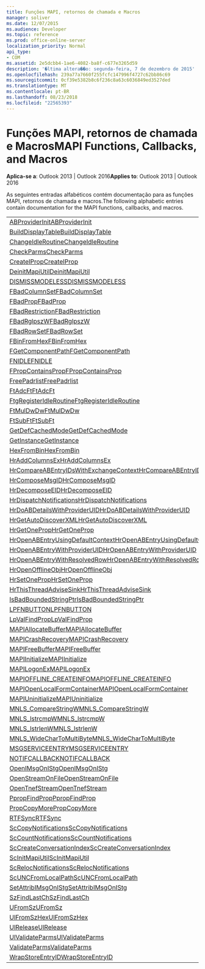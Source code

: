 ```yaml
---
title: Funções MAPI, retornos de chamada e Macros
manager: soliver
ms.date: 12/07/2015
ms.audience: Developer
ms.topic: reference
ms.prod: office-online-server
localization_priority: Normal
api_type:
- COM
ms.assetid: 2e5dcbb4-1ae6-4082-ba8f-c677e3265d59
description: '�ltima altera��o: segunda-feira, 7 de dezembro de 2015'
ms.openlocfilehash: 239a77a7660f255fcfc147996f4727c62bb86c69
ms.sourcegitcommit: 0cf39e5382b8c6f236c8a63c6036849ed3527ded
ms.translationtype: MT
ms.contentlocale: pt-BR
ms.lasthandoff: 08/23/2018
ms.locfileid: "22565393"
---
```

# <a name="mapi-functions-callbacks-and-macros"></a><span data-ttu-id="87ef4-103">Funções MAPI, retornos de chamada e Macros</span><span class="sxs-lookup"><span data-stu-id="87ef4-103">MAPI Functions, Callbacks, and Macros</span></span>

 
  
<span data-ttu-id="87ef4-104">**Aplica-se a**: Outlook 2013 | Outlook 2016</span><span class="sxs-lookup"><span data-stu-id="87ef4-104">**Applies to**: Outlook 2013 | Outlook 2016</span></span> 
  
<span data-ttu-id="87ef4-105">As seguintes entradas alfabéticos contém documentação para as funções MAPI, retornos de chamada e macros.</span><span class="sxs-lookup"><span data-stu-id="87ef4-105">The following alphabetic entries contain documentation for the MAPI functions, callbacks, and macros.</span></span> 
  
|||
|:-----|:-----|
|[<span data-ttu-id="87ef4-106">ABProviderInit</span><span class="sxs-lookup"><span data-stu-id="87ef4-106">ABProviderInit</span></span>](abproviderinit.md) <br/> |[<span data-ttu-id="87ef4-107">ACCELERATEABSDI</span><span class="sxs-lookup"><span data-stu-id="87ef4-107">ACCELERATEABSDI</span></span>](accelerateabsdi.md) <br/> |
|[<span data-ttu-id="87ef4-108">BuildDisplayTable</span><span class="sxs-lookup"><span data-stu-id="87ef4-108">BuildDisplayTable</span></span>](builddisplaytable.md) <br/> |[<span data-ttu-id="87ef4-109">CALLERRELEASE</span><span class="sxs-lookup"><span data-stu-id="87ef4-109">CALLERRELEASE</span></span>](callerrelease.md) <br/> |
|[<span data-ttu-id="87ef4-110">ChangeIdleRoutine</span><span class="sxs-lookup"><span data-stu-id="87ef4-110">ChangeIdleRoutine</span></span>](changeidleroutine.md) <br/> |[<span data-ttu-id="87ef4-111">CheckParameters</span><span class="sxs-lookup"><span data-stu-id="87ef4-111">CheckParameters</span></span>](checkparms.md) <br/> |
|[<span data-ttu-id="87ef4-112">CheckParms</span><span class="sxs-lookup"><span data-stu-id="87ef4-112">CheckParms</span></span>](checkparms.md) <br/> |[<span data-ttu-id="87ef4-113">CloseIMsgSession</span><span class="sxs-lookup"><span data-stu-id="87ef4-113">CloseIMsgSession</span></span>](closeimsgsession.md) <br/> |
|[<span data-ttu-id="87ef4-114">CreateIProp</span><span class="sxs-lookup"><span data-stu-id="87ef4-114">CreateIProp</span></span>](createiprop.md) <br/> |[<span data-ttu-id="87ef4-115">CreateTable</span><span class="sxs-lookup"><span data-stu-id="87ef4-115">CreateTable</span></span>](createtable.md) <br/> |
|[<span data-ttu-id="87ef4-116">DeinitMapiUtil</span><span class="sxs-lookup"><span data-stu-id="87ef4-116">DeinitMapiUtil</span></span>](deinitmapiutil.md) <br/> |[<span data-ttu-id="87ef4-117">DeregisterIdleRoutine</span><span class="sxs-lookup"><span data-stu-id="87ef4-117">DeregisterIdleRoutine</span></span>](deregisteridleroutine.md) <br/> |
|[<span data-ttu-id="87ef4-118">DISMISSMODELESS</span><span class="sxs-lookup"><span data-stu-id="87ef4-118">DISMISSMODELESS</span></span>](dismissmodeless.md) <br/> |[<span data-ttu-id="87ef4-119">EnableIdleRoutine</span><span class="sxs-lookup"><span data-stu-id="87ef4-119">EnableIdleRoutine</span></span>](enableidleroutine.md) <br/> |
|[<span data-ttu-id="87ef4-120">FBadColumnSet</span><span class="sxs-lookup"><span data-stu-id="87ef4-120">FBadColumnSet</span></span>](fbadcolumnset.md) <br/> |[<span data-ttu-id="87ef4-121">FBadEntryList</span><span class="sxs-lookup"><span data-stu-id="87ef4-121">FBadEntryList</span></span>](fbadentrylist.md) <br/> |
|[<span data-ttu-id="87ef4-122">FBadProp</span><span class="sxs-lookup"><span data-stu-id="87ef4-122">FBadProp</span></span>](fbadprop.md) <br/> |[<span data-ttu-id="87ef4-123">FBadPropTag</span><span class="sxs-lookup"><span data-stu-id="87ef4-123">FBadPropTag</span></span>](fbadproptag.md) <br/> |
|[<span data-ttu-id="87ef4-124">FBadRestriction</span><span class="sxs-lookup"><span data-stu-id="87ef4-124">FBadRestriction</span></span>](fbadrestriction.md) <br/> |[<span data-ttu-id="87ef4-125">FBadRglpNameID</span><span class="sxs-lookup"><span data-stu-id="87ef4-125">FBadRglpNameID</span></span>](fbadrglpnameid.md) <br/> |
|[<span data-ttu-id="87ef4-126">FBadRglpszW</span><span class="sxs-lookup"><span data-stu-id="87ef4-126">FBadRglpszW</span></span>](fbadrglpszw.md) <br/> |[<span data-ttu-id="87ef4-127">FBadRow</span><span class="sxs-lookup"><span data-stu-id="87ef4-127">FBadRow</span></span>](fbadrow.md) <br/> |
|[<span data-ttu-id="87ef4-128">FBadRowSet</span><span class="sxs-lookup"><span data-stu-id="87ef4-128">FBadRowSet</span></span>](fbadrowset.md) <br/> |[<span data-ttu-id="87ef4-129">FBadSortOrderSet</span><span class="sxs-lookup"><span data-stu-id="87ef4-129">FBadSortOrderSet</span></span>](fbadsortorderset.md) <br/> |
|[<span data-ttu-id="87ef4-130">FBinFromHex</span><span class="sxs-lookup"><span data-stu-id="87ef4-130">FBinFromHex</span></span>](fbinfromhex.md) <br/> |[<span data-ttu-id="87ef4-131">FEqualNames</span><span class="sxs-lookup"><span data-stu-id="87ef4-131">FEqualNames</span></span>](fequalnames.md) <br/> |
|[<span data-ttu-id="87ef4-132">FGetComponentPath</span><span class="sxs-lookup"><span data-stu-id="87ef4-132">FGetComponentPath</span></span>](fgetcomponentpath.md) <br/> |[<span data-ttu-id="87ef4-133">FixMAPI</span><span class="sxs-lookup"><span data-stu-id="87ef4-133">FixMAPI</span></span>](fixmapi.md) <br/> |
|[<span data-ttu-id="87ef4-134">FNIDLE</span><span class="sxs-lookup"><span data-stu-id="87ef4-134">FNIDLE</span></span>](fnidle.md) <br/> |[<span data-ttu-id="87ef4-135">FPropCompareProp</span><span class="sxs-lookup"><span data-stu-id="87ef4-135">FPropCompareProp</span></span>](fpropcompareprop.md) <br/> |
|[<span data-ttu-id="87ef4-136">FPropContainsProp</span><span class="sxs-lookup"><span data-stu-id="87ef4-136">FPropContainsProp</span></span>](fpropcontainsprop.md) <br/> |[<span data-ttu-id="87ef4-137">FPropExists</span><span class="sxs-lookup"><span data-stu-id="87ef4-137">FPropExists</span></span>](fpropexists.md) <br/> |
|[<span data-ttu-id="87ef4-138">FreePadrlist</span><span class="sxs-lookup"><span data-stu-id="87ef4-138">FreePadrlist</span></span>](freepadrlist.md) <br/> |[<span data-ttu-id="87ef4-139">FreeProws</span><span class="sxs-lookup"><span data-stu-id="87ef4-139">FreeProws</span></span>](freeprows.md) <br/> |
|[<span data-ttu-id="87ef4-140">FtAdcFt</span><span class="sxs-lookup"><span data-stu-id="87ef4-140">FtAdcFt</span></span>](ftadcft.md) <br/> |[<span data-ttu-id="87ef4-141">FtAddFt</span><span class="sxs-lookup"><span data-stu-id="87ef4-141">FtAddFt</span></span>](ftaddft.md) <br/> |
|[<span data-ttu-id="87ef4-142">FtgRegisterIdleRoutine</span><span class="sxs-lookup"><span data-stu-id="87ef4-142">FtgRegisterIdleRoutine</span></span>](ftgregisteridleroutine.md) <br/> |[<span data-ttu-id="87ef4-143">FtMulDw</span><span class="sxs-lookup"><span data-stu-id="87ef4-143">FtMulDw</span></span>](ftmuldw.md) <br/> |
|[<span data-ttu-id="87ef4-144">FtMulDwDw</span><span class="sxs-lookup"><span data-stu-id="87ef4-144">FtMulDwDw</span></span>](ftmuldwdw.md) <br/> |[<span data-ttu-id="87ef4-145">FtNegFt</span><span class="sxs-lookup"><span data-stu-id="87ef4-145">FtNegFt</span></span>](ftnegft.md) <br/> |
|[<span data-ttu-id="87ef4-146">FtSubFt</span><span class="sxs-lookup"><span data-stu-id="87ef4-146">FtSubFt</span></span>](ftsubft.md) <br/> |[<span data-ttu-id="87ef4-147">GetAttribIMsgOnIStg</span><span class="sxs-lookup"><span data-stu-id="87ef4-147">GetAttribIMsgOnIStg</span></span>](getattribimsgonistg.md) <br/> |
|[<span data-ttu-id="87ef4-148">GetDefCachedMode</span><span class="sxs-lookup"><span data-stu-id="87ef4-148">GetDefCachedMode</span></span>](getdefcachedmode.md) <br/> |[<span data-ttu-id="87ef4-149">GetDefCachedModeDownloadPubFoldFavs</span><span class="sxs-lookup"><span data-stu-id="87ef4-149">GetDefCachedModeDownloadPubFoldFavs</span></span>](getdefcachedmodedownloadpubfoldfavs.md) <br/> |
|[<span data-ttu-id="87ef4-150">GetInstance</span><span class="sxs-lookup"><span data-stu-id="87ef4-150">GetInstance</span></span>](getinstance.md) <br/> |[<span data-ttu-id="87ef4-151">GetTnefStreamCodepage</span><span class="sxs-lookup"><span data-stu-id="87ef4-151">GetTnefStreamCodepage</span></span>](gettnefstreamcodepage.md) <br/> |
|[<span data-ttu-id="87ef4-152">HexFromBin</span><span class="sxs-lookup"><span data-stu-id="87ef4-152">HexFromBin</span></span>](hexfrombin.md) <br/> |[<span data-ttu-id="87ef4-153">HrAddColumns</span><span class="sxs-lookup"><span data-stu-id="87ef4-153">HrAddColumns</span></span>](hraddcolumns.md) <br/> |
|[<span data-ttu-id="87ef4-154">HrAddColumnsEx</span><span class="sxs-lookup"><span data-stu-id="87ef4-154">HrAddColumnsEx</span></span>](hraddcolumnsex.md) <br/> |[<span data-ttu-id="87ef4-155">HrAllocAdviseSink</span><span class="sxs-lookup"><span data-stu-id="87ef4-155">HrAllocAdviseSink</span></span>](hrallocadvisesink.md) <br/> |
|[<span data-ttu-id="87ef4-156">HrCompareABEntryIDsWithExchangeContext</span><span class="sxs-lookup"><span data-stu-id="87ef4-156">HrCompareABEntryIDsWithExchangeContext</span></span>](hrcompareabentryidswithexchangecontext.md) <br/> |[<span data-ttu-id="87ef4-157">HrComposeEID</span><span class="sxs-lookup"><span data-stu-id="87ef4-157">HrComposeEID</span></span>](hrcomposeeid.md) <br/> |
|[<span data-ttu-id="87ef4-158">HrComposeMsgID</span><span class="sxs-lookup"><span data-stu-id="87ef4-158">HrComposeMsgID</span></span>](hrcomposemsgid.md) <br/> |[<span data-ttu-id="87ef4-159">HrCreateOfflineObj</span><span class="sxs-lookup"><span data-stu-id="87ef4-159">HrCreateOfflineObj</span></span>](hrcreateofflineobj.md) <br/> |
|[<span data-ttu-id="87ef4-160">HrDecomposeEID</span><span class="sxs-lookup"><span data-stu-id="87ef4-160">HrDecomposeEID</span></span>](hrdecomposeeid.md) <br/> |[<span data-ttu-id="87ef4-161">HrDecomposeMsgID</span><span class="sxs-lookup"><span data-stu-id="87ef4-161">HrDecomposeMsgID</span></span>](hrdecomposemsgid.md) <br/> |
|[<span data-ttu-id="87ef4-162">HrDispatchNotifications</span><span class="sxs-lookup"><span data-stu-id="87ef4-162">HrDispatchNotifications</span></span>](hrdispatchnotifications.md) <br/> |[<span data-ttu-id="87ef4-163">HrDoABDetailsWithExchangeContext</span><span class="sxs-lookup"><span data-stu-id="87ef4-163">HrDoABDetailsWithExchangeContext</span></span>](hrdoabdetailswithexchangecontext.md) <br/> |
|[<span data-ttu-id="87ef4-164">HrDoABDetailsWithProviderUID</span><span class="sxs-lookup"><span data-stu-id="87ef4-164">HrDoABDetailsWithProviderUID</span></span>](hrdoabdetailswithprovideruid.md) <br/> |[<span data-ttu-id="87ef4-165">HrEntryIDFromSz</span><span class="sxs-lookup"><span data-stu-id="87ef4-165">HrEntryIDFromSz</span></span>](hrentryidfromsz.md) <br/> |
|[<span data-ttu-id="87ef4-166">HrGetAutoDiscoverXML</span><span class="sxs-lookup"><span data-stu-id="87ef4-166">HrGetAutoDiscoverXML</span></span>](hrgetautodiscoverxml.md) <br/> |[<span data-ttu-id="87ef4-167">HrGetGALFromEmsmdbUID</span><span class="sxs-lookup"><span data-stu-id="87ef4-167">HrGetGALFromEmsmdbUID</span></span>](hrgetgalfromemsmdbuid.md) <br/> |
|[<span data-ttu-id="87ef4-168">HrGetOneProp</span><span class="sxs-lookup"><span data-stu-id="87ef4-168">HrGetOneProp</span></span>](hrgetoneprop.md) <br/> |[<span data-ttu-id="87ef4-169">HrIStorageFromStream</span><span class="sxs-lookup"><span data-stu-id="87ef4-169">HrIStorageFromStream</span></span>](hristoragefromstream.md) <br/> |
|[<span data-ttu-id="87ef4-170">HrOpenABEntryUsingDefaultContext</span><span class="sxs-lookup"><span data-stu-id="87ef4-170">HrOpenABEntryUsingDefaultContext</span></span>](hropenabentryusingdefaultcontext.md) <br/> |[<span data-ttu-id="87ef4-171">HrOpenABEntryWithExchangeContext</span><span class="sxs-lookup"><span data-stu-id="87ef4-171">HrOpenABEntryWithExchangeContext</span></span>](hropenabentrywithexchangecontext.md) <br/> |
|[<span data-ttu-id="87ef4-172">HrOpenABEntryWithProviderUID</span><span class="sxs-lookup"><span data-stu-id="87ef4-172">HrOpenABEntryWithProviderUID</span></span>](hropenabentrywithprovideruid.md) <br/> |[<span data-ttu-id="87ef4-173">HrOpenABEntryWithProviderUIDSupport</span><span class="sxs-lookup"><span data-stu-id="87ef4-173">HrOpenABEntryWithProviderUIDSupport</span></span>](hropenabentrywithprovideruidsupport.md) <br/> |
|[<span data-ttu-id="87ef4-174">HrOpenABEntryWithResolvedRow</span><span class="sxs-lookup"><span data-stu-id="87ef4-174">HrOpenABEntryWithResolvedRow</span></span>](hropenabentrywithresolvedrow.md) <br/> |[<span data-ttu-id="87ef4-175">HrOpenABEntryWithSupport</span><span class="sxs-lookup"><span data-stu-id="87ef4-175">HrOpenABEntryWithSupport</span></span>](hropenabentrywithsupport.md) <br/> |
|[<span data-ttu-id="87ef4-176">HrOpenOfflineObj</span><span class="sxs-lookup"><span data-stu-id="87ef4-176">HrOpenOfflineObj</span></span>](hropenofflineobj.md) <br/> |[<span data-ttu-id="87ef4-177">HrQueryAllRows</span><span class="sxs-lookup"><span data-stu-id="87ef4-177">HrQueryAllRows</span></span>](hrqueryallrows.md) <br/> |
|[<span data-ttu-id="87ef4-178">HrSetOneProp</span><span class="sxs-lookup"><span data-stu-id="87ef4-178">HrSetOneProp</span></span>](hrsetoneprop.md) <br/> |[<span data-ttu-id="87ef4-179">HrSzFromEntryID</span><span class="sxs-lookup"><span data-stu-id="87ef4-179">HrSzFromEntryID</span></span>](hrszfromentryid.md) <br/> |
|[<span data-ttu-id="87ef4-180">HrThisThreadAdviseSink</span><span class="sxs-lookup"><span data-stu-id="87ef4-180">HrThisThreadAdviseSink</span></span>](hrthisthreadadvisesink.md) <br/> |[<span data-ttu-id="87ef4-181">HrValidateIPMSubtree</span><span class="sxs-lookup"><span data-stu-id="87ef4-181">HrValidateIPMSubtree</span></span>](hrvalidateipmsubtree.md) <br/> |
|[<span data-ttu-id="87ef4-182">IsBadBoundedStringPtr</span><span class="sxs-lookup"><span data-stu-id="87ef4-182">IsBadBoundedStringPtr</span></span>](isbadboundedstringptr.md) <br/> |[<span data-ttu-id="87ef4-183">LAUNCHWIZARDENTRY</span><span class="sxs-lookup"><span data-stu-id="87ef4-183">LAUNCHWIZARDENTRY</span></span>](launchwizardentry.md) <br/> |
|[<span data-ttu-id="87ef4-184">LPFNBUTTON</span><span class="sxs-lookup"><span data-stu-id="87ef4-184">LPFNBUTTON</span></span>](lpfnbutton.md) <br/> |[<span data-ttu-id="87ef4-185">LPropCompareProp</span><span class="sxs-lookup"><span data-stu-id="87ef4-185">LPropCompareProp</span></span>](lpropcompareprop.md) <br/> |
|[<span data-ttu-id="87ef4-186">LpValFindProp</span><span class="sxs-lookup"><span data-stu-id="87ef4-186">LpValFindProp</span></span>](lpvalfindprop.md) <br/> |[<span data-ttu-id="87ef4-187">MAPIAdminProfiles</span><span class="sxs-lookup"><span data-stu-id="87ef4-187">MAPIAdminProfiles</span></span>](mapiadminprofiles.md) <br/> |
|[<span data-ttu-id="87ef4-188">MAPIAllocateBuffer</span><span class="sxs-lookup"><span data-stu-id="87ef4-188">MAPIAllocateBuffer</span></span>](mapiallocatebuffer.md) <br/> |[<span data-ttu-id="87ef4-189">MAPIAllocateMore</span><span class="sxs-lookup"><span data-stu-id="87ef4-189">MAPIAllocateMore</span></span>](mapiallocatemore.md) <br/> |
|[<span data-ttu-id="87ef4-190">MAPICrashRecovery</span><span class="sxs-lookup"><span data-stu-id="87ef4-190">MAPICrashRecovery</span></span>](mapicrashrecovery.md) <br/> |[<span data-ttu-id="87ef4-191">MAPIDeInitIdle</span><span class="sxs-lookup"><span data-stu-id="87ef4-191">MAPIDeInitIdle</span></span>](mapideinitidle.md) <br/> |
|[<span data-ttu-id="87ef4-192">MAPIFreeBuffer</span><span class="sxs-lookup"><span data-stu-id="87ef4-192">MAPIFreeBuffer</span></span>](mapifreebuffer.md) <br/> |[<span data-ttu-id="87ef4-193">MAPIGetDefaultMalloc</span><span class="sxs-lookup"><span data-stu-id="87ef4-193">MAPIGetDefaultMalloc</span></span>](mapigetdefaultmalloc.md) <br/> |
|[<span data-ttu-id="87ef4-194">MAPIInitialize</span><span class="sxs-lookup"><span data-stu-id="87ef4-194">MAPIInitialize</span></span>](mapiinitialize.md) <br/> |[<span data-ttu-id="87ef4-195">MAPIInitIdle</span><span class="sxs-lookup"><span data-stu-id="87ef4-195">MAPIInitIdle</span></span>](mapiinitidle.md) <br/> |
|[<span data-ttu-id="87ef4-196">MAPILogonEx</span><span class="sxs-lookup"><span data-stu-id="87ef4-196">MAPILogonEx</span></span>](mapilogonex.md) <br/> |[<span data-ttu-id="87ef4-197">MAPIOFFLINE_AGGREGATEINFO</span><span class="sxs-lookup"><span data-stu-id="87ef4-197">MAPIOFFLINE_AGGREGATEINFO</span></span>](mapioffline_aggregateinfo.md) <br/> |
|[<span data-ttu-id="87ef4-198">MAPIOFFLINE_CREATEINFO</span><span class="sxs-lookup"><span data-stu-id="87ef4-198">MAPIOFFLINE_CREATEINFO</span></span>](mapioffline_createinfo.md) <br/> |[<span data-ttu-id="87ef4-199">MAPIOpenFormMgr</span><span class="sxs-lookup"><span data-stu-id="87ef4-199">MAPIOpenFormMgr</span></span>](mapiopenformmgr.md) <br/> |
|[<span data-ttu-id="87ef4-200">MAPIOpenLocalFormContainer</span><span class="sxs-lookup"><span data-stu-id="87ef4-200">MAPIOpenLocalFormContainer</span></span>](mapiopenlocalformcontainer.md) <br/> |[<span data-ttu-id="87ef4-201">MAPIReallocateBuffer</span><span class="sxs-lookup"><span data-stu-id="87ef4-201">MAPIReallocateBuffer</span></span>](mapireallocatebuffer.md) <br/> |
|[<span data-ttu-id="87ef4-202">MAPIUninitialize</span><span class="sxs-lookup"><span data-stu-id="87ef4-202">MAPIUninitialize</span></span>](mapiuninitialize.md) <br/> |[<span data-ttu-id="87ef4-203">MapStorageSCode</span><span class="sxs-lookup"><span data-stu-id="87ef4-203">MapStorageSCode</span></span>](mapstoragescode.md) <br/> |
|[<span data-ttu-id="87ef4-204">MNLS_CompareStringW</span><span class="sxs-lookup"><span data-stu-id="87ef4-204">MNLS_CompareStringW</span></span>](mnls_comparestringw.md) <br/> |[<span data-ttu-id="87ef4-205">MNLS_IsBadStringPtrW</span><span class="sxs-lookup"><span data-stu-id="87ef4-205">MNLS_IsBadStringPtrW</span></span>](mnls_isbadstringptrw.md) <br/> |
|[<span data-ttu-id="87ef4-206">MNLS_lstrcmpW</span><span class="sxs-lookup"><span data-stu-id="87ef4-206">MNLS_lstrcmpW</span></span>](mnls_lstrcmpw.md) <br/> |[<span data-ttu-id="87ef4-207">MNLS_lstrcpyW</span><span class="sxs-lookup"><span data-stu-id="87ef4-207">MNLS_lstrcpyW</span></span>](mnls_lstrcpyw.md) <br/> |
|[<span data-ttu-id="87ef4-208">MNLS_lstrlenW</span><span class="sxs-lookup"><span data-stu-id="87ef4-208">MNLS_lstrlenW</span></span>](mnls_lstrlenw.md) <br/> |[<span data-ttu-id="87ef4-209">MNLS_MultiByteToWideChar</span><span class="sxs-lookup"><span data-stu-id="87ef4-209">MNLS_MultiByteToWideChar</span></span>](mnls_multibytetowidechar.md) <br/> |
|[<span data-ttu-id="87ef4-210">MNLS_WideCharToMultiByte</span><span class="sxs-lookup"><span data-stu-id="87ef4-210">MNLS_WideCharToMultiByte</span></span>](mnls_widechartomultibyte.md) <br/> |[<span data-ttu-id="87ef4-211">MSGCALLRELEASE</span><span class="sxs-lookup"><span data-stu-id="87ef4-211">MSGCALLRELEASE</span></span>](msgcallrelease.md) <br/> |
|[<span data-ttu-id="87ef4-212">MSGSERVICEENTRY</span><span class="sxs-lookup"><span data-stu-id="87ef4-212">MSGSERVICEENTRY</span></span>](msgserviceentry.md) <br/> |[<span data-ttu-id="87ef4-213">MSProviderInit</span><span class="sxs-lookup"><span data-stu-id="87ef4-213">MSProviderInit</span></span>](msproviderinit.md) <br/> |
|[<span data-ttu-id="87ef4-214">NOTIFCALLBACK</span><span class="sxs-lookup"><span data-stu-id="87ef4-214">NOTIFCALLBACK</span></span>](notifcallback.md) <br/> |[<span data-ttu-id="87ef4-215">NSTServiceEntry</span><span class="sxs-lookup"><span data-stu-id="87ef4-215">NSTServiceEntry</span></span>](nstserviceentry.md) <br/> |
|[<span data-ttu-id="87ef4-216">OpenIMsgOnIStg</span><span class="sxs-lookup"><span data-stu-id="87ef4-216">OpenIMsgOnIStg</span></span>](openimsgonistg.md) <br/> |[<span data-ttu-id="87ef4-217">OpenIMsgSession</span><span class="sxs-lookup"><span data-stu-id="87ef4-217">OpenIMsgSession</span></span>](openimsgsession.md) <br/> |
|[<span data-ttu-id="87ef4-218">OpenStreamOnFile</span><span class="sxs-lookup"><span data-stu-id="87ef4-218">OpenStreamOnFile</span></span>](openstreamonfile.md) <br/> |[<span data-ttu-id="87ef4-219">OpenStreamOnFileW</span><span class="sxs-lookup"><span data-stu-id="87ef4-219">OpenStreamOnFileW</span></span>](openstreamonfilew.md) <br/> |
|[<span data-ttu-id="87ef4-220">OpenTnefStream</span><span class="sxs-lookup"><span data-stu-id="87ef4-220">OpenTnefStream</span></span>](opentnefstream.md) <br/> |[<span data-ttu-id="87ef4-221">OpenTnefStreamEx</span><span class="sxs-lookup"><span data-stu-id="87ef4-221">OpenTnefStreamEx</span></span>](opentnefstreamex.md) <br/> |
|[<span data-ttu-id="87ef4-222">PpropFindProp</span><span class="sxs-lookup"><span data-stu-id="87ef4-222">PpropFindProp</span></span>](ppropfindprop.md) <br/> |[<span data-ttu-id="87ef4-223">PreprocessMessage</span><span class="sxs-lookup"><span data-stu-id="87ef4-223">PreprocessMessage</span></span>](preprocessmessage.md) <br/> |
|[<span data-ttu-id="87ef4-224">PropCopyMore</span><span class="sxs-lookup"><span data-stu-id="87ef4-224">PropCopyMore</span></span>](propcopymore.md) <br/> |[<span data-ttu-id="87ef4-225">RemovePreprocessInfo</span><span class="sxs-lookup"><span data-stu-id="87ef4-225">RemovePreprocessInfo</span></span>](removepreprocessinfo.md) <br/> |
|[<span data-ttu-id="87ef4-226">RTFSync</span><span class="sxs-lookup"><span data-stu-id="87ef4-226">RTFSync</span></span>](rtfsync.md) <br/> |[<span data-ttu-id="87ef4-227">ScBinFromHexBounded</span><span class="sxs-lookup"><span data-stu-id="87ef4-227">ScBinFromHexBounded</span></span>](scbinfromhexbounded.md) <br/> |
|[<span data-ttu-id="87ef4-228">ScCopyNotifications</span><span class="sxs-lookup"><span data-stu-id="87ef4-228">ScCopyNotifications</span></span>](sccopynotifications.md) <br/> |[<span data-ttu-id="87ef4-229">ScCopyProps</span><span class="sxs-lookup"><span data-stu-id="87ef4-229">ScCopyProps</span></span>](sccopyprops.md) <br/> |
|[<span data-ttu-id="87ef4-230">ScCountNotifications</span><span class="sxs-lookup"><span data-stu-id="87ef4-230">ScCountNotifications</span></span>](sccountnotifications.md) <br/> |[<span data-ttu-id="87ef4-231">ScCountProps</span><span class="sxs-lookup"><span data-stu-id="87ef4-231">ScCountProps</span></span>](sccountprops.md) <br/> |
|[<span data-ttu-id="87ef4-232">ScCreateConversationIndex</span><span class="sxs-lookup"><span data-stu-id="87ef4-232">ScCreateConversationIndex</span></span>](sccreateconversationindex.md) <br/> |[<span data-ttu-id="87ef4-233">ScDupPropset</span><span class="sxs-lookup"><span data-stu-id="87ef4-233">ScDupPropset</span></span>](scduppropset.md) <br/> |
|[<span data-ttu-id="87ef4-234">ScInitMapiUtil</span><span class="sxs-lookup"><span data-stu-id="87ef4-234">ScInitMapiUtil</span></span>](scinitmapiutil.md) <br/> |[<span data-ttu-id="87ef4-235">ScLocalPathFromUNC</span><span class="sxs-lookup"><span data-stu-id="87ef4-235">ScLocalPathFromUNC</span></span>](sclocalpathfromunc.md) <br/> |
|[<span data-ttu-id="87ef4-236">ScRelocNotifications</span><span class="sxs-lookup"><span data-stu-id="87ef4-236">ScRelocNotifications</span></span>](screlocnotifications.md) <br/> |[<span data-ttu-id="87ef4-237">ScRelocProps</span><span class="sxs-lookup"><span data-stu-id="87ef4-237">ScRelocProps</span></span>](screlocprops.md) <br/> |
|[<span data-ttu-id="87ef4-238">ScUNCFromLocalPath</span><span class="sxs-lookup"><span data-stu-id="87ef4-238">ScUNCFromLocalPath</span></span>](scuncfromlocalpath.md) <br/> |[<span data-ttu-id="87ef4-239">SERVICEWIZARDDLGPROC</span><span class="sxs-lookup"><span data-stu-id="87ef4-239">SERVICEWIZARDDLGPROC</span></span>](servicewizarddlgproc.md) <br/> |
|[<span data-ttu-id="87ef4-240">SetAttribIMsgOnIStg</span><span class="sxs-lookup"><span data-stu-id="87ef4-240">SetAttribIMsgOnIStg</span></span>](setattribimsgonistg.md) <br/> |[<span data-ttu-id="87ef4-241">SzFindCh</span><span class="sxs-lookup"><span data-stu-id="87ef4-241">SzFindCh</span></span>](szfindch.md) <br/> |
|[<span data-ttu-id="87ef4-242">SzFindLastCh</span><span class="sxs-lookup"><span data-stu-id="87ef4-242">SzFindLastCh</span></span>](szfindlastch.md) <br/> |[<span data-ttu-id="87ef4-243">SzFindSz</span><span class="sxs-lookup"><span data-stu-id="87ef4-243">SzFindSz</span></span>](szfindsz.md) <br/> |
|[<span data-ttu-id="87ef4-244">UFromSz</span><span class="sxs-lookup"><span data-stu-id="87ef4-244">UFromSz</span></span>](ufromsz.md) <br/> |[<span data-ttu-id="87ef4-245">UlAddRef</span><span class="sxs-lookup"><span data-stu-id="87ef4-245">UlAddRef</span></span>](uladdref.md) <br/> |
|[<span data-ttu-id="87ef4-246">UlFromSzHex</span><span class="sxs-lookup"><span data-stu-id="87ef4-246">UlFromSzHex</span></span>](ulfromszhex.md) <br/> |[<span data-ttu-id="87ef4-247">UlPropSize</span><span class="sxs-lookup"><span data-stu-id="87ef4-247">UlPropSize</span></span>](ulpropsize.md) <br/> |
|[<span data-ttu-id="87ef4-248">UlRelease</span><span class="sxs-lookup"><span data-stu-id="87ef4-248">UlRelease</span></span>](ulrelease.md) <br/> |[<span data-ttu-id="87ef4-249">UlValidateParameters</span><span class="sxs-lookup"><span data-stu-id="87ef4-249">UlValidateParameters</span></span>](ulvalidateparameters.md) <br/> |
|[<span data-ttu-id="87ef4-250">UlValidateParms</span><span class="sxs-lookup"><span data-stu-id="87ef4-250">UlValidateParms</span></span>](ulvalidateparms.md) <br/> |[<span data-ttu-id="87ef4-251">ValidateParameters</span><span class="sxs-lookup"><span data-stu-id="87ef4-251">ValidateParameters</span></span>](validateparameters.md) <br/> |
|[<span data-ttu-id="87ef4-252">ValidateParms</span><span class="sxs-lookup"><span data-stu-id="87ef4-252">ValidateParms</span></span>](validateparms.md) <br/> |[<span data-ttu-id="87ef4-253">WIZARDENTRY</span><span class="sxs-lookup"><span data-stu-id="87ef4-253">WIZARDENTRY</span></span>](wizardentry.md) <br/> |
|[<span data-ttu-id="87ef4-254">WrapStoreEntryID</span><span class="sxs-lookup"><span data-stu-id="87ef4-254">WrapStoreEntryID</span></span>](wrapstoreentryid.md) <br/> |[<span data-ttu-id="87ef4-255">XPProviderInit</span><span class="sxs-lookup"><span data-stu-id="87ef4-255">XPProviderInit</span></span>](xpproviderinit.md) <br/> |
   

